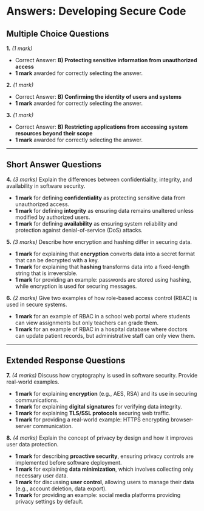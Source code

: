 # **Answers: Developing Secure Code**

## **Multiple Choice Questions**

**1.** *(1 mark)*
- Correct Answer: **B) Protecting sensitive information from unauthorized access**
- **1 mark** awarded for correctly selecting the answer.

**2.** *(1 mark)*
- Correct Answer: **B) Confirming the identity of users and systems**
- **1 mark** awarded for correctly selecting the answer.

**3.** *(1 mark)*
- Correct Answer: **B) Restricting applications from accessing system resources beyond their scope**
- **1 mark** awarded for correctly selecting the answer.

---

## **Short Answer Questions**

**4.** *(3 marks)* Explain the differences between confidentiality, integrity, and availability in software security.
- **1 mark** for defining **confidentiality** as protecting sensitive data from unauthorized access.
- **1 mark** for defining **integrity** as ensuring data remains unaltered unless modified by authorized users.
- **1 mark** for defining **availability** as ensuring system reliability and protection against denial-of-service (DoS) attacks.

**5.** *(3 marks)* Describe how encryption and hashing differ in securing data.
- **1 mark** for explaining that **encryption** converts data into a secret format that can be decrypted with a key.
- **1 mark** for explaining that **hashing** transforms data into a fixed-length string that is irreversible.
- **1 mark** for providing an example: passwords are stored using hashing, while encryption is used for securing messages.

**6.** *(2 marks)* Give two examples of how role-based access control (RBAC) is used in secure systems.
- **1 mark** for an example of RBAC in a school web portal where students can view assignments but only teachers can grade them.
- **1 mark** for an example of RBAC in a hospital database where doctors can update patient records, but administrative staff can only view them.

---

## **Extended Response Questions**

**7.** *(4 marks)* Discuss how cryptography is used in software security. Provide real-world examples.
- **1 mark** for explaining **encryption** (e.g., AES, RSA) and its use in securing communications.
- **1 mark** for explaining **digital signatures** for verifying data integrity.
- **1 mark** for explaining **TLS/SSL protocols** securing web traffic.
- **1 mark** for providing a real-world example: HTTPS encrypting browser-server communication.

**8.** *(4 marks)* Explain the concept of privacy by design and how it improves user data protection.
- **1 mark** for describing **proactive security**, ensuring privacy controls are implemented before software deployment.
- **1 mark** for explaining **data minimization**, which involves collecting only necessary user data.
- **1 mark** for discussing **user control**, allowing users to manage their data (e.g., account deletion, data export).
- **1 mark** for providing an example: social media platforms providing privacy settings by default.